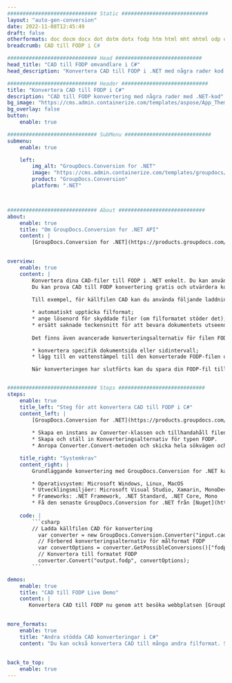 ```yaml
---
############################# Static ############################
layout: "auto-gen-conversion"
date: 2022-11-08T12:45:49
draft: false
otherformats: doc docm docx dot dotm dotx fodp htm html mht mhtml odp odt otp pot potm potx pps ppsm ppsx ppt pptm pptx rtf
breadcrumb: CAD till FODP i C#

############################# Head ############################
head_title: "CAD till FODP omvandlare i C#"
head_description: "Konvertera CAD till FODP i .NET med några rader kod. Använd GroupDocs Document Conversion API för att konvertera över 160 filformat."

############################# Header ############################
title: "Konvertera CAD till FODP i C#"
description: "CAD till FODP konvertering med några rader med .NET-kod"
bg_image: "https://cms.admin.containerize.com/templates/aspose/App_Themes/V3/images/bg/header1.png"
bg_overlay: false
button:
    enable: true

############################# SubMenu ############################
submenu:
    enable: true

    left:
        img_alt: "GroupDocs.Conversion for .NET"
        image: "https://cms.admin.containerize.com/templates/groupdocs/images/product-logos/90x90-noborder/groupdocs-conversion-net.png"
        product: "GroupDocs.Conversion"
        platform: ".NET"



############################# About ############################
about:
    enable: true
    title: "Om GroupDocs.Conversion for .NET API"
    content: |
        [GroupDocs.Conversion for .NET](https://products.groupdocs.com/conversion/net/) kan användas för att konvertera Microsoft Word, Excel, PowerPoint, PDF, Visio och andra format. GroupDocs.Conversion är ett fristående API som är lämpligt för back-end och interna system där hög prestanda krävs. Det beror inte på någon programvara som Microsoft eller Open Office.
    

overview:
    enable: true
    content: |
        Konvertera dina CAD-filer till FODP i .NET enkelt. Du kan använda bara ett par C# kodrader i valfri plattform som du vill, som - Windows, Linux, macOS.
        Du kan prova CAD till FODP konvertering gratis och utvärdera konverteringsresultatens kvalitet. Tillsammans med enkla filkonverteringsscenarier kan du prova mer avancerade alternativ för att ladda källfilen CAD och för att spara resultatet FODP. 
        
        Till exempel, för källfilen CAD kan du använda följande laddningsalternativ:

        * automatiskt upptäcka filformat;
        * ange lösenord för skyddade filer (om filformatet stöder det);
        * ersätt saknade teckensnitt för att bevara dokumentets utseende.
        
        Det finns även avancerade konverteringsalternativ för filen FODP:

        * konvertera specifik dokumentsida eller sidintervall;
        * lägg till en vattenstämpel till den konverterade FODP-filen och många fler.

        När konverteringen har slutförts kan du spara din FODP-fil till den lokala filsökvägen eller någon tredje parts lagring som FTP, Amazon S3, Google Drive, Dropbox etc. Observera - för att konvertera CAD till {{ TO}} det finns inget behov av någon ytterligare programvara installerad - som MS Office, Open Office, Adobe Acrobat Reader etc.


############################# Steps ############################
steps:
    enable: true
    title_left: "Steg för att konvertera CAD till FODP i C#"
    content_left: |
        [GroupDocs.Conversion for .NET](https://products.groupdocs.com/conversion/net/) gör det enkelt för utvecklare att konvertera en CAD-fil till FODP med några rader kod.
        
        * Skapa en instans av Converter-klassen och tillhandahåll filen CAD med den fullständiga sökvägen
        * Skapa och ställ in Konverteringsalternativ för typen FODP.
        * Anropa Converter.Convert-metoden och skicka hela sökvägen och formatet (FODP) som en parameter

    title_right: "Systemkrav"
    content_right: |
        Grundläggande konvertering med GroupDocs.Conversion for .NET kan göras med bara några enkla steg. Våra API:er stöds på alla större plattformar och operativsystem. Innan du kör koden nedan, se till att du har följande förutsättningar installerade på ditt system.

        * Operativsystem: Microsoft Windows, Linux, MacOS
        * Utvecklingsmiljöer: Microsoft Visual Studio, Xamarin, MonoDevelop
        * Frameworks: .NET Framework, .NET Standard, .NET Core, Mono
        * Få den senaste GroupDocs.Conversion for .NET från [Nuget](https://www.nuget.org/packages/groupdocs.conversion)
         
    code: |
        ```csharp    
        // Ladda källfilen CAD för konvertering
          var converter = new GroupDocs.Conversion.Converter("input.cad");
          // Förbered konverteringsalternativ för målformat FODP
          var convertOptions = converter.GetPossibleConversions()["fodp"].ConvertOptions;
          // Konvertera till formatet FODP
          converter.Convert("output.fodp", convertOptions);
        ```

demos:
    enable: true
    title: "CAD till FODP Live Demo"
    content: |
       Konvertera CAD till FODP nu genom att besöka webbplatsen [GroupDocs.Conversion App](https://products.groupdocs.app/conversion/family). Onlinedemo har följande fördelar
          

more_formats:
    enable: true
    title: "Andra stödda CAD konverteringar i C#"
    content: "Du kan också konvertera CAD till många andra filformat. Se listan nedan."
       
       
back_to_top:
    enable: true
---
```

